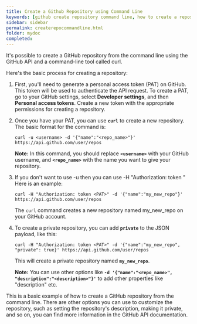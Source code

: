 ```yaml
---
title: Create a Github Repository using Command Line
keywords: [github create repository command line, how to create a repository in github from vscode, create a repo, creating a new repository, creating your first repository, how to create a github repository, start a new github repository, github repository example]
sidebar: sidebar
permalink: createrepocommandline.html
folder: mydoc
completed:
---
```


It's possible to create a GitHub repository from the command line using the GitHub API and a command-line tool called curl.

Here's the basic process for creating a repository:

1. First, you'll need to generate a personal access token (PAT) on GitHub. This token will be used to authenticate the API request. To create a PAT, go to your GitHub settings, select **Developer settings**, and then **Personal access tokens**. Create a new token with the appropriate permissions for creating a repository.

2. Once you have your PAT, you can use **`curl`** to create a new repository. The basic format for the command is:

    `curl -u <username> -d '{"name":"<repo_name>"}' https://api.github.com/user/repos`

    **Note:** In this command, you should replace **`<username>`** with your GitHub username, and **`<repo_name>`** with the name you want to give your repository.

3. If you don't want to use -u <username> then you can use -H "Authorization: token <PAT>"
   Here is an example:

   `curl -H "Authorization: token <PAT>" -d '{"name":"my_new_repo"}' https://api.github.com/user/repos`
    
    The `curl` command creates a new repository named my_new_repo on your GitHub account.

4. To create a private repository, you can add **`private`** to the JSON payload, like this:
   
    `curl -H "Authorization: token <PAT>" -d '{"name":"my_new_repo", "private": true}' https://api.github.com/user/repos` 

    This will create a private repository named **`my_new_repo`**.

    **Note:** You can use other options like **`-d '{"name":"<repo_name>", "description":"<description>"}'`** to add other properties like "description" etc.

This is a basic example of how to create a GitHub repository from the command line. There are other options you can use to customize the repository, such as setting the repository's description, making it private, and so on, you can find more information in the GitHub API documentation.
